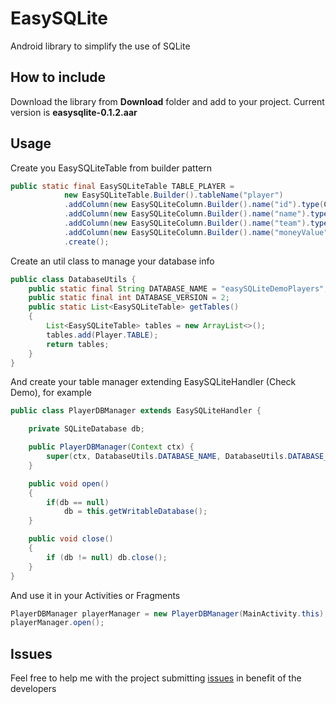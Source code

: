 # EasySQLite
Android library to simplify the use of SQLite

## How to include
Download the library from **Download** folder and add to your project.
Current version is **easysqlite-0.1.2.aar**

## Usage
Create you EasySQLiteTable from builder pattern
```Java
public static final EasySQLiteTable TABLE_PLAYER =
            new EasySQLiteTable.Builder().tableName("player")
            .addColumn(new EasySQLiteColumn.Builder().name("id").type(ColumnType.INTEGER).isPK(true).isAutoincrement(true).isNotNull(true).create())
            .addColumn(new EasySQLiteColumn.Builder().name("name").type(ColumnType.STRING).isPK(false).isNotNull(true).create())
            .addColumn(new EasySQLiteColumn.Builder().name("team").type(ColumnType.TEXT).create())
            .addColumn(new EasySQLiteColumn.Builder().name("moneyValue").type(ColumnType.DOUBLE).create())
            .create();
```

Create an util class to manage your database info
```Java
public class DatabaseUtils {
    public static final String DATABASE_NAME = "easySQLiteDemoPlayers";
    public static final int DATABASE_VERSION = 2;
    public static List<EasySQLiteTable> getTables()
    {
        List<EasySQLiteTable> tables = new ArrayList<>();
        tables.add(Player.TABLE);
        return tables;
    }
}
```

And create your table manager extending EasySQLiteHandler (Check Demo), for example
```Java
public class PlayerDBManager extends EasySQLiteHandler {

    private SQLiteDatabase db;

    public PlayerDBManager(Context ctx) {
        super(ctx, DatabaseUtils.DATABASE_NAME, DatabaseUtils.DATABASE_VERSION, DatabaseUtils.getTables());
    }

    public void open()
    {
        if(db == null)
            db = this.getWritableDatabase();
    }

    public void close()
    {
        if (db != null) db.close();
    }
}
```

And use it in your Activities or Fragments
```Java
PlayerDBManager playerManager = new PlayerDBManager(MainActivity.this);
playerManager.open();
```

## Issues
Feel free to help me with the project submitting [issues](https://github.com/maddog05/EasySQLite/issues) in benefit of the developers